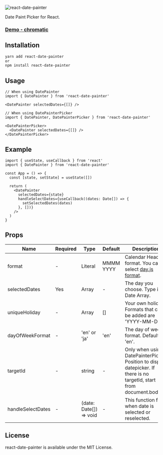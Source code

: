 ![react-date-painter](https://user-images.githubusercontent.com/29055358/132123157-053bc839-096e-4b37-a4a3-6264d3b1a4c3.png)

Date Paint Picker for React.

### [Demo - chromatic](https://www.chromatic.com/library?appId=613488cb7d9795003af9b433)

## Installation

```sh
yarn add react-date-painter
or
npm install react-date-painter
```

## Usage

```tsx
// When using DatePainter
import { DatePainter } from 'react-date-painter'
```

```tsx
<DatePainter selectedDates={[]} />
```

```tsx
// When using DatePainterPicker
import { DatePainter, DatePainterPicker } from 'react-date-painter'
```

```tsx
<DatePainterPicker>
  <DatePainter selectedDates={[]} />
</DatePainterPicker>
```

## Example

```tsx
import { useState, useCallback } from 'react'
import { DatePainter } from 'react-date-painter'

const App = () => {
  const [state, setState] = useState([])

  return (
    <DatePainter
      selectedDates={state}
      handleSelectDates={useCallback((dates: Date[]) => {
        setSelectedDates(dates)
      }, [])}
    />
  )
}
```

## Props

| Name              | Required | Type                   | Default   | Description                                                                                                           |
| ----------------- | -------- | ---------------------- | --------- | --------------------------------------------------------------------------------------------------------------------- |
| format            | -        | Literal                | MMMM YYYY | Calendar Header format. You can select [day.js format](https://day.js.org/docs/en/display/format).                    |
| selectedDates     | Yes      | Array                  | -         | The day you choose. Type is a Date Array.                                                                             |
| uniqueHoliday     | -        | Array                  | []        | Your own holiday. Formats that can be added are 'YYYY-MM-DD'.                                                         |
| dayOfWeekFormat   | -        | 'en' or 'ja'           | 'en'      | The day of week format. Default 'en'.                                                                                 |
| targetId          | -        | string                 | -         | Only when using DatePainterPicker. Position to display datepicker. If there is no targetId, start from document.body. |
| handleSelectDates | -        | (date: Date[]) => void | -         | This function fired when date is selected or reselected.                                                              |

## License

react-date-painter is available under the MIT License.
